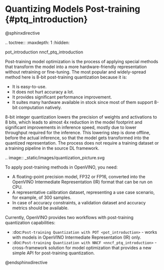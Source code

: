 # Quantizing Models Post-training {#ptq_introduction}

@sphinxdirective

.. toctree::
   :maxdepth: 1
   :hidden:

   pot_introduction
   nncf_ptq_introduction


Post-training model optimization is the process of applying special methods that transform the model into a more hardware-friendly representation without retraining or fine-tuning. The most popular and widely-spread method here is 8-bit post-training quantization because it is:

* It is easy-to-use.
* It does not hurt accuracy a lot.
* It provides significant performance improvement.
* It suites many hardware available in stock since most of them support 8-bit computation natively.

8-bit integer quantization lowers the precision of weights and activations to 8 bits, which leads to almost 4x reduction in the model footprint and significant improvements in inference speed, mostly due to lower throughput required for the inference. This lowering step is done offline, before the actual inference, so that the model gets transformed into the quantized representation. The process does not require a training dataset or a training pipeline in the source DL framework.

.. image:: _static/images/quantization_picture.svg

To apply post-training methods in OpenVINO, you need:

* A floating-point precision model, FP32 or FP16, converted into the OpenVINO Intermediate Representation (IR) format that can be run on CPU.
* A representative calibration dataset, representing a use case scenario, for example, of 300 samples.
* In case of accuracy constraints, a validation dataset and accuracy metrics should be available.

Currently, OpenVINO provides two workflows with post-training quantization capabilities:

* :doc:`Post-training Quantization with POT <pot_introduction>` - works with models in OpenVINO Intermediate Representation (IR) only.
* :doc:`Post-training Quantization with NNCF <nncf_ptq_introduction>` - cross-framework solution for model optimization that provides a new simple API for post-training quantization.

@endsphinxdirective
